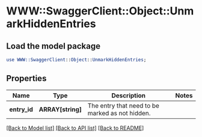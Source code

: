 # WWW::SwaggerClient::Object::UnmarkHiddenEntries

## Load the model package
```perl
use WWW::SwaggerClient::Object::UnmarkHiddenEntries;
```

## Properties
Name | Type | Description | Notes
------------ | ------------- | ------------- | -------------
**entry_id** | **ARRAY[string]** | The entry that need to be marked as not hidden.  | 

[[Back to Model list]](../README.md#documentation-for-models) [[Back to API list]](../README.md#documentation-for-api-endpoints) [[Back to README]](../README.md)


